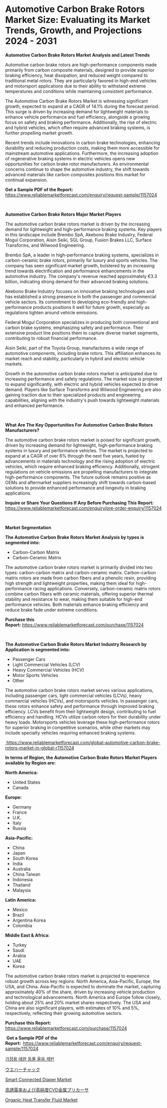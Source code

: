 <p><h1>Automotive Carbon Brake Rotors Market Size: Evaluating its Market Trends, Growth, and Projections 2024 - 2031</h1></p><p><strong>Automotive Carbon Brake Rotors Market Analysis and Latest Trends</strong></p>
<p><p>Automotive carbon brake rotors are high-performance components made primarily from carbon composite materials, designed to provide superior braking efficiency, heat dissipation, and reduced weight compared to traditional metal rotors. They are particularly favored in high-end vehicles and motorsport applications due to their ability to withstand extreme temperatures and conditions while maintaining consistent performance.</p><p>The Automotive Carbon Brake Rotors Market is witnessing significant growth, expected to expand at a CAGR of 14.1% during the forecast period. This surge is driven by increasing demand for lightweight materials to enhance vehicle performance and fuel efficiency, alongside a growing focus on safety and braking performance. Additionally, the rise of electric and hybrid vehicles, which often require advanced braking systems, is further propelling market growth. </p><p>Recent trends include innovations in carbon brake technologies, enhancing durability and reducing production costs, making them more accessible for mainstream automotive applications. Furthermore, the increasing adoption of regenerative braking systems in electric vehicles opens new opportunities for carbon brake rotor manufacturers. As environmental concerns continue to shape the automotive industry, the shift towards advanced materials like carbon composites positions this market for continual expansion.</p></p>
<p><strong>Get a Sample PDF of the Report:&nbsp;</strong> <a href="https://www.reliablemarketforecast.com/enquiry/request-sample/1157024">https://www.reliablemarketforecast.com/enquiry/request-sample/1157024</a></p>
<p>&nbsp;</p>
<p><strong>Automotive Carbon Brake Rotors Major Market Players</strong></p>
<p><p>The automotive carbon brake rotors market is driven by the increasing demand for lightweight and high-performance braking systems. Key players in this landscape include Brembo SpA, Akebono Brake Industry, Federal Mogul Corporation, Aisin Seiki, SGL Group, Fusion Brakes LLC, Surface Transforms, and Wilwood Engineering.</p><p>Brembo SpA, a leader in high-performance braking systems, specializes in carbon-ceramic brake rotors, primarily for luxury and sports vehicles. The company has seen significant market growth, bolstered by an increasing trend towards electrification and performance enhancements in the automotive industry. The company's revenue reached approximately €3.3 billion, indicating strong demand for their advanced braking solutions.</p><p>Akebono Brake Industry focuses on innovative braking technologies and has established a strong presence in both the passenger and commercial vehicle sectors. Its commitment to developing eco-friendly and high-performance products positions it well for future growth, especially as regulations tighten around vehicle emissions.</p><p>Federal Mogul Corporation specializes in producing both conventional and carbon brake systems, emphasizing safety and performance. Their extensive product line positions them to capture diverse market segments, contributing to robust financial performance.</p><p>Aisin Seiki, part of the Toyota Group, manufactures a wide range of automotive components, including brake rotors. This affiliation enhances its market reach and stability, particularly in hybrid and electric vehicle markets.</p><p>Growth in the automotive carbon brake rotors market is anticipated due to increasing performance and safety regulations. The market size is projected to expand significantly, with electric and hybrid vehicles expected to drive demand. Players like Surface Transforms and Wilwood Engineering are also gaining traction due to their specialized products and engineering capabilities, aligning with the industry's push towards lightweight materials and enhanced performance.</p></p>
<p>&nbsp;</p>
<p><strong>What Are The Key Opportunities For Automotive Carbon Brake Rotors Manufacturers?</strong></p>
<p><p>The automotive carbon brake rotors market is poised for significant growth, driven by increasing demand for lightweight, high-performance braking systems in luxury and performance vehicles. The market is projected to expand at a CAGR of over 6% through the next five years, fueled by advancements in materials technology and the rising adoption of electric vehicles, which require enhanced braking efficiency. Additionally, stringent regulations on vehicle emissions are propelling manufacturers to integrate high-performance components. The future outlook remains positive as OEMs and aftermarket suppliers increasingly shift towards carbon-based solutions to provide enhanced performance and longevity in braking applications.</p></p>
<p><strong>Inquire or Share Your Questions If Any Before Purchasing This Report:</strong> <a href="https://www.reliablemarketforecast.com/enquiry/pre-order-enquiry/1157024">https://www.reliablemarketforecast.com/enquiry/pre-order-enquiry/1157024</a></p>
<p>&nbsp;</p>
<p><strong>Market Segmentation</strong></p>
<p><strong>The Automotive Carbon Brake Rotors Market Analysis by types is segmented into:</strong></p>
<p><ul><li>Carbon-Carbon Matrix</li><li>Carbon-Ceramic Matrix</li></ul></p>
<p><p>The automotive carbon brake rotors market is primarily divided into two types: carbon-carbon matrix and carbon-ceramic matrix. Carbon-carbon matrix rotors are made from carbon fibers and a phenolic resin, providing high strength and lightweight properties, making them ideal for high-performance racing applications. Conversely, carbon-ceramic matrix rotors combine carbon fibers with ceramic materials, offering superior thermal stability and resistance to wear, making them suitable for high-end performance vehicles. Both materials enhance braking efficiency and reduce brake fade under extreme conditions.</p></p>
<p><strong>Purchase this Report:&nbsp;</strong><a href="https://www.reliablemarketforecast.com/purchase/1157024">https://www.reliablemarketforecast.com/purchase/1157024</a></p>
<p>&nbsp;</p>
<p><strong>The Automotive Carbon Brake Rotors Market Industry Research by Application is segmented into:</strong></p>
<p><ul><li>Passenger Cars</li><li>Light Commercial Vehicles (LCV)</li><li>Heavy Commercial Vehicles (HCV)</li><li>Motor Sports Vehicles</li><li>Other</li></ul></p>
<p><p>The automotive carbon brake rotors market serves various applications, including passenger cars, light commercial vehicles (LCVs), heavy commercial vehicles (HCVs), and motorsports vehicles. In passenger cars, these rotors enhance safety and performance through improved braking efficiency. LCVs benefit from their lightweight design, contributing to fuel efficiency and handling. HCVs utilize carbon rotors for their durability under heavy loads. Motorsports vehicles leverage these high-performance rotors for superior braking in competitive scenarios, while other markets may include specialty vehicles requiring enhanced braking systems.</p></p>
<p><a href="https://www.reliablemarketforecast.com/global-automotive-carbon-brake-rotors-market-in-global-r1157024">&nbsp;https://www.reliablemarketforecast.com/global-automotive-carbon-brake-rotors-market-in-global-r1157024</a></p>
<p><strong>In terms of Region, the Automotive Carbon Brake Rotors Market Players available by Region are:</strong></p>
<p>
    <p> <strong> North America: </strong>
        <ul>
            <li>United States</li>
            <li>Canada</li>
        </ul>
        </p> 
    <p> <strong> Europe: </strong>
        <ul>
            <li>Germany</li>
            <li>France</li>
            <li>U.K.</li>
            <li>Italy</li>
            <li>Russia</li>
        </ul>
        </p> 
    <p> <strong> Asia-Pacific: </strong>
        <ul>
            <li>China</li>
            <li>Japan</li>
            <li>South Korea</li>
            <li>India</li>
            <li>Australia</li>
            <li>China Taiwan</li>
            <li>Indonesia</li>
            <li>Thailand</li>
            <li>Malaysia</li>
        </ul>
        </p> 
    <p> <strong> Latin America: </strong>
        <ul>
            <li>Mexico</li>
            <li>Brazil</li>
            <li>Argentina Korea</li>
            <li>Colombia</li>
        </ul>
        </p> 
    <p> <strong> Middle East & Africa: </strong>
        <ul>
            <li>Turkey</li>
            <li>Saudi</li>
            <li>Arabia</li>
            <li>UAE</li>
            <li>Korea</li>
        </ul>
    </p>
    </p>
<p><p>The automotive carbon brake rotors market is projected to experience robust growth across key regions: North America, Asia-Pacific, Europe, the USA, and China. Asia-Pacific is expected to dominate the market, capturing approximately 40% of the share, driven by increasing vehicle production and technological advancements. North America and Europe follow closely, holding about 25% and 20% market shares respectively. The USA and China are also significant players, with estimates of 10% and 5%, respectively, reflecting their growing automotive sectors.</p></p>
<p><strong>Purchase this Report: </strong><a href="https://www.reliablemarketforecast.com/purchase/1157024">https://www.reliablemarketforecast.com/purchase/1157024</a></p>
<p>&nbsp;<strong>Get a Sample PDF of the Report:&nbsp;&nbsp;</strong><a href="https://www.reliablemarketforecast.com/enquiry/request-sample/1157024">https://www.reliablemarketforecast.com/enquiry/request-sample/1157024</a></p>
<p><strong></strong></p>
<p><p><a href="https://medium.com/@cute_priencsss/%EC%84%B8%EA%B3%84-household-pet-crying-cabin-market-%EC%9D%80-2024%EC%97%90%EC%84%9C-2031%EB%A1%9C-%EC%97%B0%ED%8F%89%EA%B7%A0-%EC%A6%9D%EA%B0%80%EC%9C%A8%EC%9D%84-%EB%B3%B4%EC%9D%BC-%EA%B2%83%EC%9C%BC%EB%A1%9C-%EC%98%88%EC%83%81%EB%90%A9%EB%8B%88%EB%8B%A4-53f15ef26870">가정용 애완 동물 울음 캐빈</a></p><p><a href="https://medium.com/@napierswinnyfg/wafer-chucks-market-%E3%81%AE%E3%82%B0%E3%83%AD%E3%83%BC%E3%83%90%E3%83%AB%E5%B8%82%E5%A0%B4%E6%A6%82%E8%A6%81%E3%81%AF-%E4%B8%96%E7%95%8C%E3%81%8A%E3%82%88%E3%81%B3%E4%B8%BB%E8%A6%81%E5%B8%82%E5%A0%B4%E3%81%AB%E3%81%8A%E3%81%91%E3%82%8B%E6%A5%AD%E7%95%8C%E3%81%AB%E5%BD%B1%E9%9F%BF%E3%82%92%E4%B8%8E%E3%81%88%E3%82%8B%E4%B8%BB%E8%A6%81%E3%81%AA%E3%83%88%E3%83%AC%E3%83%B3%E3%83%89%E3%81%AB%E3%81%A4%E3%81%84%E3%81%A6-%E7%8B%AC%E8%87%AA%E3%81%AE%E8%A6%96%E7%82%B9%E3%82%92%E6%8F%90%E4%BE%9B%E3%81%97%E3%81%BE%E3%81%99-d5b64c48dafd">ウエハーチャック</a></p><p><a href="https://medium.com/@aprilhirthe/what-is-smart-connected-diaper-market-a3413873aca0">Smart Connected Diaper Market</a></p><p><a href="https://medium.com/@napierswinnyfg/high-k-and-ald-cvd-metal-precursors-df5fe8d2f634">高誘電率および高純度CVD金属プリカーサ</a></p><p><a href="https://www.linkedin.com/pulse/organic-heat-transfer-fluid-market-industry-trends-forecast-hywlc?trackingId=agK01mkVS5qpQDHytOQogw%3D%3D">Organic Heat Transfer Fluid Market</a></p></p>